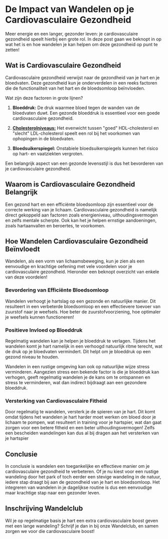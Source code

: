 # De Impact van Wandelen op je Cardiovasculaire Gezondheid

Meer energie en een langer, gezonder leven: je cardiovasculaire gezondheid speelt hierbij een grote rol. In deze post gaan we beknopt in op wat het is en hoe wandelen je kan helpen om deze gezondheid op punt te zetten!

## Wat is Cardiovasculaire Gezondheid

Cardiovasculaire gezondheid verwijst naar de gezondheid van je hart en je bloedvaten. Deze gezondheid kun je onderverdelen in een reeks factoren die de functionaliteit van het hart en de bloedsomloop beïnvloeden.

Wat zijn deze factoren in grote lijnen?

1. **Bloeddruk:** De druk waarmee bloed tegen de wanden van de bloedvaten duwt. Een gezonde bloeddruk is essentieel voor een goede cardiovasculaire gezondheid.

2. [**Cholesterolniveaus:**](https://www.voedingscentrum.nl/encyclopedie/cholesterol.aspx) Het evenwicht tussen "goed" HDL-cholesterol en "slecht" LDL-cholesterol speelt een rol bij het voorkomen van ophopingen in de bloedvaten.

3. **Bloedsuikerspiegel:** Onstabiele bloedsuikerspiegels kunnen het risico op hart- en vaatziekten vergroten.

Een belangrijk aspect van een gezonde levensstijl is dus het bevorderen van je cardiovasculaire gezondheid.

## Waarom is Cardiovasculaire Gezondheid Belangrijk

Een gezond hart en een efficiënte bloedsomloop zijn essentieel voor de correcte werking van je lichaam. Cardiovasculaire gezondheid is namelijk direct gekoppeld aan factoren zoals energieniveau, uithoudingsvermogen en zelfs mentale scherpte. Ook kan het je helpen ernstige aandoeningen, zoals hartaanvallen en beroertes, te voorkomen.

## Hoe Wandelen Cardiovasculaire Gezondheid Beïnvloedt

Wandelen, als een vorm van lichaamsbeweging, kun je zien als een eenvoudige en krachtige oefening met vele voordelen voor je cardiovasculaire gezondheid. Hieronder een beknopt overzicht van enkele van deze voordelen!

### Bevordering van Efficiënte Bloedsomloop

Wandelen verhoogt je hartslag op een gezonde en natuurlijke manier. Dit resulteert in een verbeterde bloedsomloop en een effectievere toevoer van zuurstof naar je weefsels. Hoe beter de zuurstofvoorziening, hoe optimaler je weefsels kunnen functioneren!

### Positieve Invloed op Bloeddruk

Regelmatig wandelen kan je helpen je bloeddruk te verlagen. Tijdens het wandelen komt je hart namelijk in een verhoogd natuurlijk ritme terecht, wat de druk op je bloedvaten vermindert. Dit helpt om je bloeddruk op een gezond niveau te houden.

Wandelen in een rustige omgeving kan ook op natuurlijke wijze stress verminderen. Aangezien stress een bekende factor is die je bloeddruk kan verhogen, geeft regelmatig wandelen je de kans om te ontspannen en stress te verminderen, wat dan indirect bijdraagt aan een gezondere bloeddruk.

### Versterking van Cardiovasculaire Fitheid

Door regelmatig te wandelen, versterk je de spieren van je hart.
Dit komt omdat tijdens het wandelen je hart harder moet werken om bloed door je lichaam te pompen, wat resulteert in training voor je hartspier, wat dan gaat zorgen voor een betere fitheid en een beter uithoudingsvermogen!
Zelfs een bescheiden wandelingen kan dus al bij dragen aan het versterken van je hartspier

## Conclusie

In conclusie is wandelen een toegankelijke en effectieve manier om je cardiovasculaire gezondheid te verbeteren. Of je nu kiest voor een rustige wandeling door het park of toch eerder een stevige wandeling in de natuur, iedere stap draagt bij aan de gezondheid van je hart en bloedsomloop. Het integreren van wandelen in je dagelijkse routine is dus een eenvoudige maar krachtige stap naar een gezonder leven.

## Inschrijving Wandelclub

Wil je op regelmatige basis je hart een extra cardiovasculaire boost geven met een lange wandeling? Schrijf je dan in bij onze Wandelclub, en samen zorgen we voor die cardiovasculaire boost!
